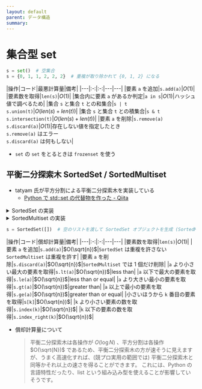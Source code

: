 ```yaml
---
layout: default
parent: データ構造
summary: 
---
```


# 集合型 set

```python
s = set()  # 空集合
s = {0, 1, 1, 2, 2, 2}  # 重複が取り除かれて {0, 1, 2} になる
```

|操作|コード|最悪計算量|備考|
|---|:-:|:-:|---|---|
|要素 `a` を追加|`s.add(a)`|$O(1)$|
|要素数を取得|`len(s)`|$O(1)$|
|集合内に要素 `a` があるか判定|`a in s`|$O(1)$|ハッシュ値で調べるため|
|集合 `s` と集合 `t` との和集合|`s | t` <br> `s.union(t)`|$O(len(s) + len(t))$|
|集合 `s` と集合 `t` との積集合|`s & t` <br> `s.intersection(t)`|$O(len(s) + len(t))$|
|要素 `a` を削除|`s.remove(a)` <br> `s.discard(a)`|$O(1)$|存在しない値を指定したとき<br>`s.remove(a)` はエラー<br>`s.discard(a)` は何もしない|

- `set` の `set` をとるときは `frozenset` を使う


## 平衡二分探索木 SortedSet / SortedMultiset

- tatyam 氏が平方分割による平衡二分探索木を実装している
    - [Python で std::set の代替物を作った - Qiita](https://qiita.com/tatyam/items/492c70ac4c955c055602)

<details markdown="1">
<summary>SortedSet の実装</summary>

```python
import math
from bisect import bisect_left, bisect_right
from typing import Generic, Iterable, Iterator, TypeVar, Union
T = TypeVar('T', int, float, str)


class SortedSet(Generic[T]):
    BUCKET_RATIO = 50
    REBUILD_RATIO = 170

    def _build(self, a=None) -> None:
        "Evenly divide `a` into buckets."
        if a is None:
            a = list(self)
        size = self.size = len(a)
        bucket_size = int(math.ceil(math.sqrt(size / self.BUCKET_RATIO)))
        self.a = [a[(size * i // bucket_size):(size * (i + 1) // bucket_size)]
                  for i in range(bucket_size)]

    def __init__(self, a: Iterable[T] = []) -> None:
        "Make a new SortedSet from iterable. / O(N) if sorted and unique / O(N log N)"
        a = list(a)
        if not all(a[i] < a[i + 1] for i in range(len(a) - 1)):
            a = sorted(set(a))
        self._build(a)

    def __iter__(self) -> Iterator[T]:
        for i in self.a:
            for j in i:
                yield j

    def __reversed__(self) -> Iterator[T]:
        for i in reversed(self.a):
            for j in reversed(i):
                yield j

    def __len__(self) -> int:
        return self.size

    def __repr__(self) -> str:
        return "SortedSet" + str(self.a)

    def __str__(self) -> str:
        s = str(list(self))
        return "{" + s[1: len(s) - 1] + "}"

    def _find_bucket(self, x: T) -> "list[T]":
        "Find the bucket which should contain x. self must not be empty."
        for a in self.a:
            if x <= a[-1]:
                return a
        return self.a[-1]

    def __contains__(self, x: T) -> bool:
        if self.size == 0:
            return False
        a = self._find_bucket(x)
        i = bisect_left(a, x)
        return i != len(a) and a[i] == x

    def add(self, x: T) -> bool:
        "Add an element and return True if added. / O(√N)"
        if self.size == 0:
            self.a = [[x]]
            self.size = 1
            return True
        a = self._find_bucket(x)
        i = bisect_left(a, x)
        if i != len(a) and a[i] == x:
            return False
        a.insert(i, x)
        self.size += 1
        if len(a) > len(self.a) * self.REBUILD_RATIO:
            self._build()
        return True

    def discard(self, x: T) -> bool:
        "Remove an element and return True if removed. / O(√N)"
        if self.size == 0:
            return False
        a = self._find_bucket(x)
        i = bisect_left(a, x)
        if i == len(a) or a[i] != x:
            return False
        a.pop(i)
        self.size -= 1
        if len(a) == 0:
            self._build()
        return True

    def lt(self, x: T) -> Union[T, None]:
        "Find the largest element < x, or None if it doesn't exist."
        for a in reversed(self.a):
            if a[0] < x:
                return a[bisect_left(a, x) - 1]

    def le(self, x: T) -> Union[T, None]:
        "Find the largest element <= x, or None if it doesn't exist."
        for a in reversed(self.a):
            if a[0] <= x:
                return a[bisect_right(a, x) - 1]

    def gt(self, x: T) -> Union[T, None]:
        "Find the smallest element > x, or None if it doesn't exist."
        for a in self.a:
            if a[-1] > x:
                return a[bisect_right(a, x)]

    def ge(self, x: T) -> Union[T, None]:
        "Find the smallest element >= x, or None if it doesn't exist."
        for a in self.a:
            if a[-1] >= x:
                return a[bisect_left(a, x)]

    def __getitem__(self, x: int) -> T:
        "Return the x-th element, or IndexError if it doesn't exist."
        if x < 0:
            x += self.size
        if x < 0:
            raise IndexError
        for a in self.a:
            if x < len(a):
                return a[x]
            x -= len(a)
        raise IndexError

    def index(self, x: T) -> int:
        "Count the number of elements < x."
        ans = 0
        for a in self.a:
            if a[-1] >= x:
                return ans + bisect_left(a, x)
            ans += len(a)
        return ans

    def index_right(self, x: T) -> int:
        "Count the number of elements <= x."
        ans = 0
        for a in self.a:
            if a[-1] > x:
                return ans + bisect_right(a, x)
            ans += len(a)
        return ans
```

</details>

<details markdown="1">
<summary>SortedMultiset の実装</summary>

```python
import math
from bisect import bisect_left, bisect_right, insort
from typing import Generic, Iterable, Iterator, TypeVar, Union
T = TypeVar('T', int, float, str)

class SortedMultiset(Generic[T]):
    BUCKET_RATIO = 50
    REBUILD_RATIO = 170

    def _build(self, a=None) -> None:
        "Evenly divide `a` into buckets."
        if a is None:
            a = list(self)
        size = self.size = len(a)
        bucket_size = int(math.ceil(math.sqrt(size / self.BUCKET_RATIO)))
        self.a = [a[(size * i // bucket_size):(size * (i + 1) // bucket_size)]
                  for i in range(bucket_size)]

    def __init__(self, a: Iterable[T] = []) -> None:
        "Make a new SortedMultiset from iterable. / O(N) if sorted / O(N log N)"
        a = list(a)
        if not all(a[i] <= a[i + 1] for i in range(len(a) - 1)):
            a = sorted(a)
        self._build(a)

    def __iter__(self) -> Iterator[T]:
        for i in self.a:
            for j in i:
                yield j

    def __reversed__(self) -> Iterator[T]:
        for i in reversed(self.a):
            for j in reversed(i):
                yield j

    def __len__(self) -> int:
        return self.size

    def __repr__(self) -> str:
        return "SortedMultiset" + str(self.a)

    def __str__(self) -> str:
        s = str(list(self))
        return "{" + s[1: len(s) - 1] + "}"

    def _find_bucket(self, x: T) -> "list[T]":
        "Find the bucket which should contain x. self must not be empty."
        for a in self.a:
            if x <= a[-1]:
                return a
        return self.a[-1]

    def __contains__(self, x: T) -> bool:
        if self.size == 0:
            return False
        a = self._find_bucket(x)
        i = bisect_left(a, x)
        return i != len(a) and a[i] == x

    def count(self, x: T) -> int:
        "Count the number of x."
        return self.index_right(x) - self.index(x)

    def add(self, x: T) -> None:
        "Add an element. / O(√N)"
        if self.size == 0:
            self.a = [[x]]
            self.size = 1
            return
        a = self._find_bucket(x)
        insort(a, x)
        self.size += 1
        if len(a) > len(self.a) * self.REBUILD_RATIO:
            self._build()

    def discard(self, x: T) -> bool:
        "Remove an element and return True if removed. / O(√N)"
        if self.size == 0:
            return False
        a = self._find_bucket(x)
        i = bisect_left(a, x)
        if i == len(a) or a[i] != x:
            return False
        a.pop(i)
        self.size -= 1
        if len(a) == 0:
            self._build()
        return True

    def lt(self, x: T) -> Union[T, None]:
        "Find the largest element < x, or None if it doesn't exist."
        for a in reversed(self.a):
            if a[0] < x:
                return a[bisect_left(a, x) - 1]

    def le(self, x: T) -> Union[T, None]:
        "Find the largest element <= x, or None if it doesn't exist."
        for a in reversed(self.a):
            if a[0] <= x:
                return a[bisect_right(a, x) - 1]

    def gt(self, x: T) -> Union[T, None]:
        "Find the smallest element > x, or None if it doesn't exist."
        for a in self.a:
            if a[-1] > x:
                return a[bisect_right(a, x)]

    def ge(self, x: T) -> Union[T, None]:
        "Find the smallest element >= x, or None if it doesn't exist."
        for a in self.a:
            if a[-1] >= x:
                return a[bisect_left(a, x)]

    def __getitem__(self, x: int) -> T:
        "Return the x-th element, or IndexError if it doesn't exist."
        if x < 0:
            x += self.size
        if x < 0:
            raise IndexError
        for a in self.a:
            if x < len(a):
                return a[x]
            x -= len(a)
        raise IndexError

    def index(self, x: T) -> int:
        "Count the number of elements < x."
        ans = 0
        for a in self.a:
            if a[-1] >= x:
                return ans + bisect_left(a, x)
            ans += len(a)
        return ans

    def index_right(self, x: T) -> int:
        "Count the number of elements <= x."
        ans = 0
        for a in self.a:
            if a[-1] > x:
                return ans + bisect_right(a, x)
            ans += len(a)
        return ans
```

</details>

```python
s = SortedSet([])  # 空のリストを渡して SortedSet オブジェクトを生成 (SortedMultiset も同様)
```

|操作|コード|償却計算量|備考|
|---|:-:|:-:|---|---|
|要素数を取得|`len(s)`|$O(1)$|
|要素 `a` を追加|`s.add(a)`|$O(\sqrt{n})$|`SortedSet` は重複を許さない <br> `SortedMultiset` は重複を許す|
|要素 `a` を削除|`s.discard(a)`|$O(\sqrt{n})$|`SortedMultiset` では 1 個だけ削除|
|`a` より小さい最大の要素を取得|`s.lt(a)`|$O(\sqrt{n})$|less than|
|`a` 以下で最大の要素を取得|`s.le(a)`|$O(\sqrt{n})$|less than or equal|
|`a` より大きい最小の要素を取得|`s.gt(a)`|$O(\sqrt{n})$|greater than|
|`a` 以上で最小の要素を取得|`s.ge(a)`|$O(\sqrt{n})$|greater than or equal|
|小さいほうから `k` 番目の要素を取得|`s[k]`|$O(\sqrt{n})$|
|`k` より小さい要素の数を取得|`s.index(k)`|$O(\sqrt{n})$|
|`k` 以下の要素の数を取得|`s.index_right(k)`|$O(\sqrt{n})$|

- 償却計算量について
    > 平衡二分探索木は各操作が $O(\log N)$ 、平方分割は各操作 $O(\sqrt{N})$ であるため、平衡二分探索木の方が速そうに見えますが、うまく高速化すれば、(競プロ実用の範囲では) 平衡二分探索木と同等かそれ以上の速さを得ることができます。
    > これには、Python の言語特性だったり、list という組み込み型を使えることが影響していそうです。